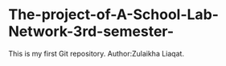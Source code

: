 # The-project-of-A-School-Lab-Network-3rd-semester-
This is my first Git repository.
Author:Zulaikha Liaqat.
